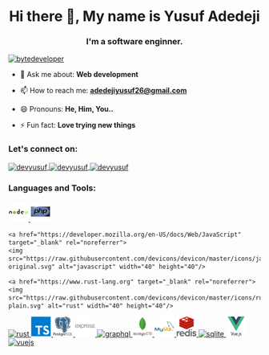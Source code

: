 <h1 align="center">Hi there 👋, My name is Yusuf Adedeji</h1>
<h3 align="center">I'm a software enginner.</h3>

<p align="left"> <a href="https://twitter.com/adedejiyusufyi1" target="blank"><img src="https://img.shields.io/twitter/follow/adedejiyusufyi1?logo=twitter&style=for-the-badge" alt="bytedeveloper" /></a> </p>

- 💬 Ask me about: **Web development**

- 📫 How to reach me: **adedejiyusuf26@gmail.com**

- 😄 Pronouns: **He, Him, You..**

- ⚡ Fun fact: **Love trying new things**

<h3 align="left">Let's connect on:</h3>

<p align="left">
<a href="https://twitter.com/adedejiyusufyi1" target="blank">
  <img align="center" src="https://raw.githubusercontent.com/rahuldkjain/github-profile-readme-generator/master/src/images/icons/Social/twitter.svg" alt="devyusuf" height="30" width="40" />
</a>
  
<a href="https://linkedin.com/in/yusuf-adedeji-9762151bb" target="blank">
  <img align="center" src="https://raw.githubusercontent.com/rahuldkjain/github-profile-readme-generator/master/src/images/icons/Social/linked-in-alt.svg" alt="devyusuf" height="30" width="40" />
</a>

<a href="https://stackoverflow.com/users/13776266/adedeji-yusuf" target="blank">
  <img align="center" src="https://raw.githubusercontent.com/rahuldkjain/github-profile-readme-generator/master/src/images/icons/Social/stack-overflow.svg" alt="devyusuf" height="30" width="40" />
</a>

</p>

<h3 align="left">Languages and Tools:</h3>

<p align="left"> 
<a href="https://nodejs.org" target="_blank" rel="noreferrer"> 
    <img src="https://raw.githubusercontent.com/devicons/devicon/master/icons/nodejs/nodejs-original-wordmark.svg" alt="nodejs" width="40" height="40"/> 
  </a> 
  
  <a href="https://www.php.net" target="_blank" rel="noreferrer"> 
    <img src="https://raw.githubusercontent.com/devicons/devicon/master/icons/php/php-original.svg" alt="php" width="40" height="40"/> 
  </a> 
  
    <a href="https://developer.mozilla.org/en-US/docs/Web/JavaScript" target="_blank" rel="noreferrer"> 
    <img src="https://raw.githubusercontent.com/devicons/devicon/master/icons/javascript/javascript-original.svg" alt="javascript" width="40" height="40"/> 
  </a> 
  
    <a href="https://www.rust-lang.org" target="_blank" rel="noreferrer"> 
    <img src="https://raw.githubusercontent.com/devicons/devicon/master/icons/rust/rust-plain.svg" alt="rust" width="40" height="40"/> 
  </a> 
  
   <a href="https://soliditylang.org" target="_blank" rel="noreferrer"> 
    <img src="https://docs.soliditylang.org/en/v0.8.17/_static/logo.svg" alt="rust" width="40" height="40"/> 
  </a> 
    
  <a href="https://www.typescriptlang.org/" target="_blank" rel="noreferrer"> 
    <img src="https://raw.githubusercontent.com/devicons/devicon/master/icons/typescript/typescript-original.svg" alt="typescript" width="40" height="40"/> 
  </a> 
    
  <a href="https://www.postgresql.org" target="_blank" rel="noreferrer"> 
    <img src="https://raw.githubusercontent.com/devicons/devicon/master/icons/postgresql/postgresql-original-wordmark.svg" alt="postgresql" width="40" height="40"/> 
  </a> 
  
  <a href="https://expressjs.com" target="_blank" rel="noreferrer"> 
    <img src="https://raw.githubusercontent.com/devicons/devicon/master/icons/express/express-original-wordmark.svg" alt="express" width="40" height="40"/> 
  </a> 
  
  <a href="https://graphql.org" target="_blank" rel="noreferrer"> 
    <img src="https://www.vectorlogo.zone/logos/graphql/graphql-icon.svg" alt="graphql" width="40" height="40"/> 
  </a>
  
  <a href="https://www.mongodb.com/" target="_blank" rel="noreferrer"> 
    <img src="https://raw.githubusercontent.com/devicons/devicon/master/icons/mongodb/mongodb-original-wordmark.svg" alt="mongodb" width="40" height="40"/> 
  </a> 
  
  <a href="https://www.mysql.com/" target="_blank" rel="noreferrer"> 
    <img src="https://raw.githubusercontent.com/devicons/devicon/master/icons/mysql/mysql-original-wordmark.svg" alt="mysql" width="40" height="40"/> 
  </a> 
  
  <a href="https://redis.io" target="_blank" rel="noreferrer"> 
    <img src="https://raw.githubusercontent.com/devicons/devicon/master/icons/redis/redis-original-wordmark.svg" alt="redis" width="40" height="40"/> 
  </a> 
  
  <a href="https://www.sqlite.org/" target="_blank" rel="noreferrer"> 
    <img src="https://www.vectorlogo.zone/logos/sqlite/sqlite-icon.svg" alt="sqlite" width="40" height="40"/> 
  </a> 

  <a href="https://vuejs.org/" target="_blank" rel="noreferrer"> 
    <img src="https://raw.githubusercontent.com/devicons/devicon/master/icons/vuejs/vuejs-original-wordmark.svg" alt="vuejs" width="40" height="40"/> 
  </a> 
  
  <a href="https://reactjs.org" target="_blank" rel="noreferrer"> 
    <img src="https://raw.githubusercontent.com/rahuldkjain/github-profile-readme-generator/master/src/images/icons/FrontendDevelopment/reactjs.svg" alt="vuejs" width="40" height="40"/> 
  </a> 
</p>

